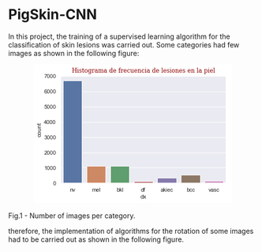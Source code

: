 # PigSkin-CNN

In this project, the training of a supervised learning algorithm for the classification of skin lesions was carried out. Some categories had few images as shown in the following figure: 

<div>
  <p align='center'>
    <img src= 'https://github.com/Luisbaduy97/PigSkin-CNN/blob/master/histo_original.png'>
  </p>
  <figcaption>Fig.1 - Number of images per category.</figcaption>
</div>



therefore, the implementation of algorithms for the rotation of some images had to be carried out as shown in the following figure.

